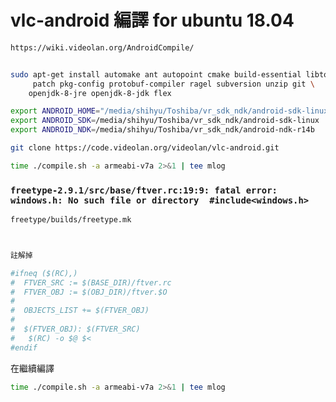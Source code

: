 # vlc-android 編譯 for ubuntu 18.04



```sh
https://wiki.videolan.org/AndroidCompile/
```


```sh

sudo apt-get install automake ant autopoint cmake build-essential libtool \
     patch pkg-config protobuf-compiler ragel subversion unzip git \
    openjdk-8-jre openjdk-8-jdk flex
```


```sh
export ANDROID_HOME="/media/shihyu/Toshiba/vr_sdk_ndk/android-sdk-linux"
export ANDROID_SDK=/media/shihyu/Toshiba/vr_sdk_ndk/android-sdk-linux
export ANDROID_NDK=/media/shihyu/Toshiba/vr_sdk_ndk/android-ndk-r14b
```



```sh
git clone https://code.videolan.org/videolan/vlc-android.git
```

```sh
time ./compile.sh -a armeabi-v7a 2>&1 | tee mlog
```

### `freetype-2.9.1/src/base/ftver.rc:19:9: fatal error: windows.h: No such file or directory  #include<windows.h>`
 
 
```sh
freetype/builds/freetype.mk



註解掉

#ifneq ($(RC),)
#  FTVER_SRC := $(BASE_DIR)/ftver.rc
#  FTVER_OBJ := $(OBJ_DIR)/ftver.$O
#
#  OBJECTS_LIST += $(FTVER_OBJ)
#
#  $(FTVER_OBJ): $(FTVER_SRC)
#	$(RC) -o $@ $<
#endif

```

在繼續編譯

```sh
time ./compile.sh -a armeabi-v7a 2>&1 | tee mlog